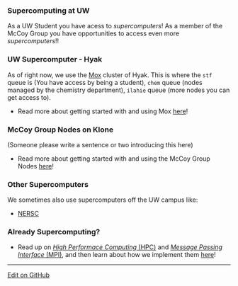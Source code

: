 ### Supercomputing at UW
As a UW Student you have acess to _supercomputers_! As a member of the McCoy Group you have opportunities to access even more _supercomputers_!!

### UW Supercomputer - Hyak
As of right now, we use the [Mox](https://wiki.cac.washington.edu/display/hyakusers/Hyak+mox+Overview) cluster of Hyak. This is where the `stf` queue is (You have access by being a student), `chem` queue (nodes managed by the chemistry department), `ilahie` queue (more nodes you can get access to).

* Read more about getting started with and using Mox [here](hyak.md)!

### McCoy Group Nodes on Klone
(Someone please write a sentence or two introducing this here)

* Read more about getting started with and using the McCoy Group Nodes [here](kloneNodes.md)!

### Other Supercomputers
We sometimes also use supercomputers off the UW campus like: 
* [NERSC](nersc.md)

### Already Supercomputing? 
* Read up on [_High Performace Computing_ (HPC)](https://en.wikipedia.org/wiki/High-performance_computing) and [_Message Passing Interface_ (MPI)](https://en.wikipedia.org/wiki/Message_Passing_Interface), and then learn about how we implement them [here](HPC_MPI.md)!

---
[Edit on GitHub](https://github.com/McCoyGroup/References/edit/gh-pages/References/McCoy%20Group%20Code%20Academy/<Path/To/Page.md>)
